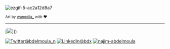 ![ezgif-5-ac2a12d8a7](https://user-images.githubusercontent.com/60783263/186765865-85252d3c-0bb5-4cd2-994d-3c4693212b52.gif)

<sub>Art by [waneella_](https://twitter.com/waneella_) with ❤️</sup>

---

[![](https://visitor-badge.glitch.me/badge?page_id=najx.visitor-badge")]()

<a href="https://twitter.com/bdelmoula_n"><img src="https://img.shields.io/badge/Twitter--_.svg?style=social&logo=twitter" alt="Twitter@bdelmoula_n"></a>
<a href="https://www.linkedin.com/in/abdx"><img src="https://img.shields.io/badge/LinkedIn--_.svg?style=social&logo=linkedin" alt="LinkedIn@bdx"></a>
<a href="https://stackoverflow.com/users/19588110/najim-abdelmoula"><img src="https://img.shields.io/badge/stack Overflow--_.svg?style=social&logo=stack Overflow" alt="najim-abdelmoula"></a>
